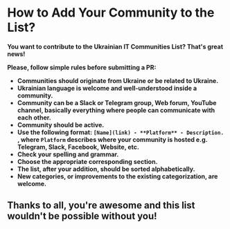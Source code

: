 # How to Add Your Community to the List?

**You want to contribute to the Ukrainian IT Communities List? That's great news!**

**Please, follow simple rules before submitting a PR:**


- **Communities should originate from Ukraine or be related to Ukraine.**
- **Ukrainian language is welcome and well-understood inside a community.**
- **Community can be a Slack or Telegram group, Web forum, YouTube channel, basically everything where people can communicate with each other.**
- **Community should be active.**
- **Use the following format: `[Name](link) - **Platform** - Description.` , where `Platform`  describes where your community is hosted e.g. Telegram, Slack, Facebook, Website, etc.**
- **Check your spelling and grammar.**
- **Choose the appropriate corresponding section.**
- **The list, after your addition, should be sorted alphabetically.**
- **New categories, or improvements to the existing categorization, are welcome.**

## Thanks to all, you're awesome and this list wouldn't be possible without you!
